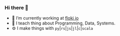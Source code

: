 ### Hi there 👋

- 🔭 I’m currently working at [floki io](https://floki.io)
- 🌱 I teach thing about Programming, Data, Systems.
- ⚙️  I make things with `py`|`rs`|`js`|`jl`|`c`|`scala`

<!--
**suzanje/suzanje** is a ✨ _special_ ✨ repository because its `README.md` (this file) appears on your GitHub profile.

Here are some ideas to get you started:

- 🔭 I’m currently working on ...
- 🌱 I’m currently learning ...
- 👯 I’m looking to collaborate on ...
- 🤔 I’m looking for help with ...
- 💬 Ask me about ...
- 📫 How to reach me: ...
- 😄 Pronouns: ...
- ⚡ Fun fact: ...
-->

